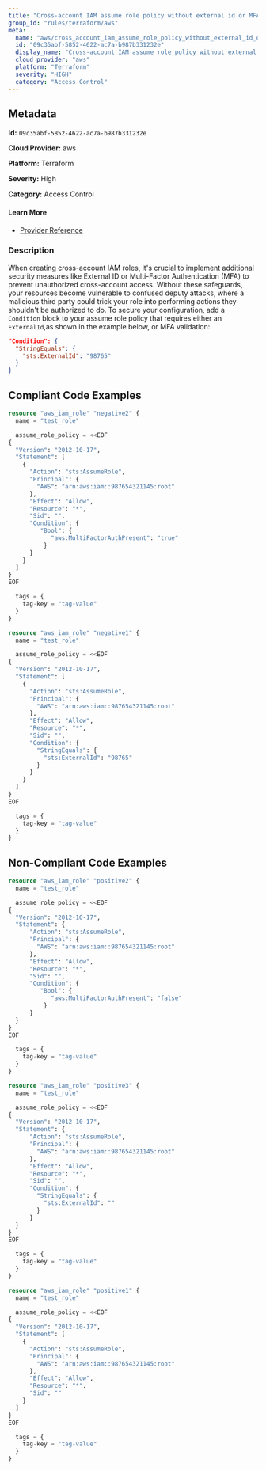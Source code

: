 ```yaml
---
title: "Cross-account IAM assume role policy without external id or MFA"
group_id: "rules/terraform/aws"
meta:
  name: "aws/cross_account_iam_assume_role_policy_without_external_id_or_mfa"
  id: "09c35abf-5852-4622-ac7a-b987b331232e"
  display_name: "Cross-account IAM assume role policy without external id or MFA"
  cloud_provider: "aws"
  platform: "Terraform"
  severity: "HIGH"
  category: "Access Control"
---
```

## Metadata

**Id:** `09c35abf-5852-4622-ac7a-b987b331232e`

**Cloud Provider:** aws

**Platform:** Terraform

**Severity:** High

**Category:** Access Control

#### Learn More

 - [Provider Reference](https://registry.terraform.io/providers/hashicorp/aws/latest/docs/resources/iam_role#assume_role_policy)

### Description

 When creating cross-account IAM roles, it's crucial to implement additional security measures like External ID or Multi-Factor Authentication (MFA) to prevent unauthorized cross-account access. Without these safeguards, your resources become vulnerable to confused deputy attacks, where a malicious third party could trick your role into performing actions they shouldn't be authorized to do. To secure your configuration, add a `Condition` block to your assume role policy that requires either an `ExternalId`,as shown in the example below, or MFA validation:

```json
"Condition": {
  "StringEquals": {
    "sts:ExternalId": "98765"
  }
}
```


## Compliant Code Examples
```terraform
resource "aws_iam_role" "negative2" {
  name = "test_role"

  assume_role_policy = <<EOF
{
  "Version": "2012-10-17",
  "Statement": [
    {
      "Action": "sts:AssumeRole",
      "Principal": {
        "AWS": "arn:aws:iam::987654321145:root"
      },
      "Effect": "Allow",
      "Resource": "*",
      "Sid": "",
      "Condition": { 
         "Bool": { 
            "aws:MultiFactorAuthPresent": "true" 
          }
      }
    }
  ]
}
EOF

  tags = {
    tag-key = "tag-value"
  }
}

```

```terraform
resource "aws_iam_role" "negative1" {
  name = "test_role"

  assume_role_policy = <<EOF
{
  "Version": "2012-10-17",
  "Statement": [
    {
      "Action": "sts:AssumeRole",
      "Principal": {
        "AWS": "arn:aws:iam::987654321145:root"
      },
      "Effect": "Allow",
      "Resource": "*",
      "Sid": "",
      "Condition": {
        "StringEquals": {
          "sts:ExternalId": "98765"
        }
      }
    }
  ]
}
EOF

  tags = {
    tag-key = "tag-value"
  }
}

```
## Non-Compliant Code Examples
```terraform
resource "aws_iam_role" "positive2" {
  name = "test_role"

  assume_role_policy = <<EOF
{
  "Version": "2012-10-17",
  "Statement": {
      "Action": "sts:AssumeRole",
      "Principal": {
        "AWS": "arn:aws:iam::987654321145:root"
      },
      "Effect": "Allow",
      "Resource": "*",
      "Sid": "",
      "Condition": { 
         "Bool": { 
            "aws:MultiFactorAuthPresent": "false" 
          }
      }
  }
}
EOF

  tags = {
    tag-key = "tag-value"
  }
}

```

```terraform
resource "aws_iam_role" "positive3" {
  name = "test_role"

  assume_role_policy = <<EOF
{
  "Version": "2012-10-17",
  "Statement": {
      "Action": "sts:AssumeRole",
      "Principal": {
        "AWS": "arn:aws:iam::987654321145:root"
      },
      "Effect": "Allow",
      "Resource": "*",
      "Sid": "",
      "Condition": {
        "StringEquals": {
          "sts:ExternalId": ""
        }
      }
  }
}
EOF

  tags = {
    tag-key = "tag-value"
  }
}

```

```terraform
resource "aws_iam_role" "positive1" {
  name = "test_role"

  assume_role_policy = <<EOF
{
  "Version": "2012-10-17",
  "Statement": [
    {
      "Action": "sts:AssumeRole",
      "Principal": {
        "AWS": "arn:aws:iam::987654321145:root"
      },
      "Effect": "Allow",
      "Resource": "*",
      "Sid": ""
    }
  ]
}
EOF

  tags = {
    tag-key = "tag-value"
  }
}

```